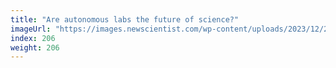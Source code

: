 ```yaml
---
title: "Are autonomous labs the future of science?"
imageUrl: "https://images.newscientist.com/wp-content/uploads/2023/12/29104722/SEI_184830843.jpg?width=788"
index: 206
weight: 206
---
```

